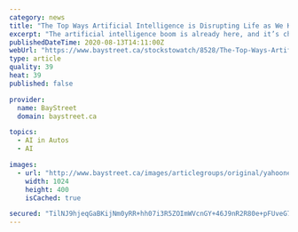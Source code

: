 ```yaml
---
category: news
title: "The Top Ways Artificial Intelligence is Disrupting Life as We Know It"
excerpt: "The artificial intelligence boom is already here, and it’s changing life as we know it. JP Morgan analysts believe the market will grow to $58 billion by 2021. The auto industry is using AI to create driverless cars."
publishedDateTime: 2020-08-13T14:11:00Z
webUrl: "https://www.baystreet.ca/stockstowatch/8528/The-Top-Ways-Artificial-Intelligence-is-Disrupting-Life-as-We-Know-It"
type: article
quality: 39
heat: 39
published: false

provider:
  name: BayStreet
  domain: baystreet.ca

topics:
  - AI in Autos
  - AI

images:
  - url: "http://www.baystreet.ca/images/articlegroups/original/yahoonews/private/1.jpg"
    width: 1024
    height: 400
    isCached: true

secured: "TilNJ9hjeqGaBKijNm0yRR+hh07i3R5ZOImWVcnGY+46J9nR2R80e+pFUveG7Bo4KI0kyXaduf+lvSjr60M7IRQ+BJ3uh+WRZGD7Nr9Wmk7x6ICzHLZvBlSKQWof5uarw9cPIGCCuXnnUFB2YnoZ9d2zf6A9W7hbiwyRaaCeMI4TXdeUx+LxITtaoc5AXKia5KBkBVEcSvC02vtFBxBLsA9bUH4COrZTPfv1tGg9JdPx2+PxJwe2lIaoGmC55kbi5Z38J6LBug+SLd+RslhYXII/ySl5P+OdDaY4OI6uzEid4Q16c1oNPy8CX2Ex0g9O5INIOsw95rrTz9K22cGmOQ==;/KabMhTeaBFWVE5OcID/3w=="
---
```


